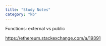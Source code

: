 ```yaml
---
title: "Study Notes"
category: "kb"
---
```


Functions: external vs public

https://ethereum.stackexchange.com/a/19391
